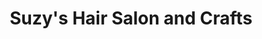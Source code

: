 ---
title: "Suzy's Hair Salon and Crafts"
url: /fort-ashby/suzys-hair-salon-and-crafts/
shop: hairdresser
---